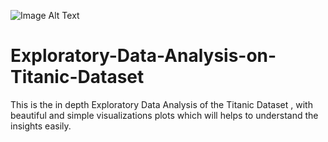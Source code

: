 ![Image Alt Text](https://github.com/GayasuddinMohd/Exploratory-Data-Analysis-on-Titanic-Dataset/blob/main/Titanic%20Image.jpg?raw=true)



# Exploratory-Data-Analysis-on-Titanic-Dataset
This is the in depth Exploratory Data Analysis of the Titanic Dataset , with beautiful and simple visualizations plots which will helps to understand the insights easily.
